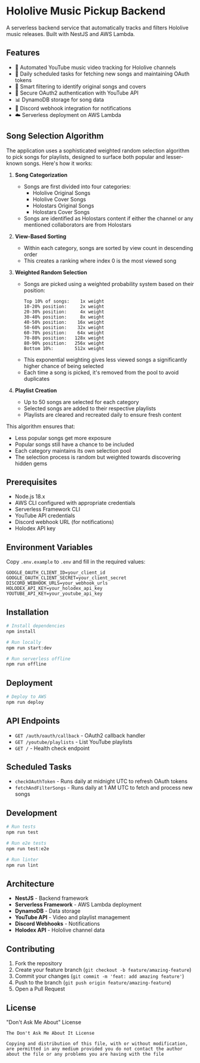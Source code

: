 # Hololive Music Pickup Backend

A serverless backend service that automatically tracks and filters Hololive music releases. Built with NestJS and AWS Lambda.

## Features

- 🎵 Automated YouTube music video tracking for Hololive channels
- 🔄 Daily scheduled tasks for fetching new songs and maintaining OAuth tokens
- 🎯 Smart filtering to identify original songs and covers
- 🔐 Secure OAuth2 authentication with YouTube API
- 📊 DynamoDB storage for song data
- 🔔 Discord webhook integration for notifications
- ☁️ Serverless deployment on AWS Lambda

## Song Selection Algorithm

The application uses a sophisticated weighted random selection algorithm to pick songs for playlists, designed to surface both popular and lesser-known songs. Here's how it works:

1. **Song Categorization**
   - Songs are first divided into four categories:
     - Hololive Original Songs
     - Hololive Cover Songs
     - Holostars Original Songs
     - Holostars Cover Songs
   - Songs are identified as Holostars content if either the channel or any mentioned collaborators are from Holostars

2. **View-Based Sorting**
   - Within each category, songs are sorted by view count in descending order
   - This creates a ranking where index 0 is the most viewed song

3. **Weighted Random Selection**
   - Songs are picked using a weighted probability system based on their position:
     ```
     Top 10% of songs:    1x weight
     10-20% position:     2x weight
     20-30% position:     4x weight
     30-40% position:     8x weight
     40-50% position:    16x weight
     50-60% position:    32x weight
     60-70% position:    64x weight
     70-80% position:   128x weight
     80-90% position:   256x weight
     Bottom 10%:        512x weight
     ```
   - This exponential weighting gives less viewed songs a significantly higher chance of being selected
   - Each time a song is picked, it's removed from the pool to avoid duplicates

4. **Playlist Creation**
   - Up to 50 songs are selected for each category
   - Selected songs are added to their respective playlists
   - Playlists are cleared and recreated daily to ensure fresh content

This algorithm ensures that:
- Less popular songs get more exposure
- Popular songs still have a chance to be included
- Each category maintains its own selection pool
- The selection process is random but weighted towards discovering hidden gems

## Prerequisites

- Node.js 18.x
- AWS CLI configured with appropriate credentials
- Serverless Framework CLI
- YouTube API credentials
- Discord webhook URL (for notifications)
- Holodex API key

## Environment Variables

Copy `.env.example` to `.env` and fill in the required values:

```env
GOOGLE_OAUTH_CLIENT_ID=your_client_id
GOOGLE_OAUTH_CLIENT_SECRET=your_client_secret
DISCORD_WEBHOOK_URLS=your_webhook_urls
HOLODEX_API_KEY=your_holodex_api_key
YOUTUBE_API_KEY=your_youtube_api_key
```

## Installation

```bash
# Install dependencies
npm install

# Run locally
npm run start:dev

# Run serverless offline
npm run offline
```

## Deployment

```bash
# Deploy to AWS
npm run deploy
```

## API Endpoints

- `GET /auth/oauth/callback` - OAuth2 callback handler
- `GET /youtube/playlists` - List YouTube playlists
- `GET /` - Health check endpoint

## Scheduled Tasks

- `checkOAuthToken` - Runs daily at midnight UTC to refresh OAuth tokens
- `fetchAndFilterSongs` - Runs daily at 1 AM UTC to fetch and process new songs

## Development

```bash
# Run tests
npm run test

# Run e2e tests
npm run test:e2e

# Run linter
npm run lint
```

## Architecture

- **NestJS** - Backend framework
- **Serverless Framework** - AWS Lambda deployment
- **DynamoDB** - Data storage
- **YouTube API** - Video and playlist management
- **Discord Webhooks** - Notifications
- **Holodex API** - Hololive channel data

## Contributing

1. Fork the repository
2. Create your feature branch (`git checkout -b feature/amazing-feature`)
3. Commit your changes (`git commit -m 'feat: add amazing feature'`)
4. Push to the branch (`git push origin feature/amazing-feature`)
5. Open a Pull Request

## License

"Don't Ask Me About" License

```
The Don't Ask Me About It License

Copying and distribution of this file, with or without modification, are permitted in any medium provided you do not contact the author about the file or any problems you are having with the file
```

